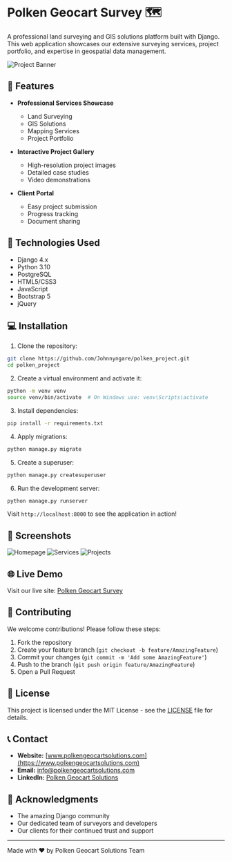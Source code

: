 # Polken Geocart Survey 🗺️

A professional land surveying and GIS solutions platform built with Django. This web application showcases our extensive surveying services, project portfolio, and expertise in geospatial data management.

![Project Banner](static/images/banner.jpg)

## 🌟 Features

- **Professional Services Showcase**
  - Land Surveying
  - GIS Solutions
  - Mapping Services
  - Project Portfolio

- **Interactive Project Gallery**
  - High-resolution project images
  - Detailed case studies
  - Video demonstrations

- **Client Portal**
  - Easy project submission
  - Progress tracking
  - Document sharing

## 🚀 Technologies Used

- Django 4.x
- Python 3.10
- PostgreSQL
- HTML5/CSS3
- JavaScript
- Bootstrap 5
- jQuery

## 💻 Installation

1. Clone the repository:
```bash
git clone https://github.com/Johnnyngare/polken_project.git
cd polken_project
```

2. Create a virtual environment and activate it:
```bash
python -m venv venv
source venv/bin/activate  # On Windows use: venv\Scripts\activate
```

3. Install dependencies:
```bash
pip install -r requirements.txt
```

4. Apply migrations:
```bash
python manage.py migrate
```

5. Create a superuser:
```bash
python manage.py createsuperuser
```

6. Run the development server:
```bash
python manage.py runserver
```

Visit `http://localhost:8000` to see the application in action!

## 📱 Screenshots

![Homepage](static/images/homepage.jpg)
![Services](static/images/services.jpg)
![Projects](static/images/projects.jpg)

## 🌐 Live Demo

Visit our live site: [Polken Geocart Survey](https://your-username.pythonanywhere.com)

## 🤝 Contributing

We welcome contributions! Please follow these steps:

1. Fork the repository
2. Create your feature branch (`git checkout -b feature/AmazingFeature`)
3. Commit your changes (`git commit -m 'Add some AmazingFeature'`)
4. Push to the branch (`git push origin feature/AmazingFeature`)
5. Open a Pull Request

## 📄 License

This project is licensed under the MIT License - see the [LICENSE](LICENSE) file for details.

## 📞 Contact

- **Website:** [www.polkengeocartsolutions.com](https://www.polkengeocartsolutions.com)
- **Email:** info@polkengeocartsolutions.com
- **LinkedIn:** [Polken Geocart Solutions](https://www.linkedin.com/company/polken-geocart-solutions)

## 🙏 Acknowledgments

- The amazing Django community
- Our dedicated team of surveyors and developers
- Our clients for their continued trust and support

---

Made with ❤️ by Polken Geocart Solutions Team
